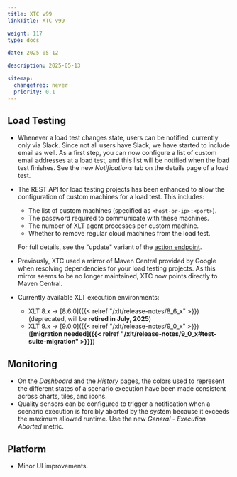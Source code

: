 ```yaml
---
title: XTC v99
linkTitle: XTC v99

weight: 117
type: docs

date: 2025-05-12

description: 2025-05-13

sitemap:
  changefreq: never
  priority: 0.1
---
```


## Load Testing

* Whenever a load test changes state, users can be notified, currently only via Slack. Since not all users have Slack, we have started to include email as well. As a first step, you can now configure a list of custom email addresses at a load test, and this list will be notified when the load test finishes. See the new *Notifications* tab on the details page of a load test.
* The REST API for load testing projects has been enhanced to allow the configuration of custom machines for a load test. This includes:
    * The list of custom machines (specified as `<host-or-ip>:<port>`).
    * The password required to communicate with these machines.
    * The number of XLT agent processes per custom machine.
    * Whether to remove regular cloud machines from the load test.

  For full details, see the "update" variant of the [action endpoint](https://xtc.xceptance.com/exploreApi#post-/public/api/v2/orgs/-org-/projects/-project-/load-tests/-id-).  
* Previously, XTC used a mirror of Maven Central provided by Google when resolving dependencies for your load testing projects. As this mirror seems to be no longer maintained, XTC now points directly to Maven Central.
* Currently available XLT execution environments:
    * XLT 8.x → [8.6.0]({{< relref "/xlt/release-notes/8_6_x" >}}) (deprecated, will be **retired in July, 2025**)
    * XLT 9.x → [9.0.0]({{< relref "/xlt/release-notes/9_0_x" >}}) (**[migration needed]({{< relref "/xlt/release-notes/9_0_x#test-suite-migration" >}})**)


## Monitoring

* On the *Dashboard* and the *History* pages, the colors used to represent the different states of a scenario execution have been made consistent across charts, tiles, and icons.
* Quality sensors can be configured to trigger a notification when a scenario execution is forcibly aborted by the system because it exceeds the maximum allowed runtime. Use the new *General - Execution Aborted* metric.


## Platform

* Minor UI improvements.
